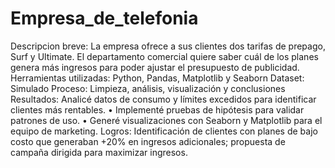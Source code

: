 # Empresa_de_telefonia
Descripcion breve: La empresa ofrece a sus clientes dos tarifas de prepago, Surf y Ultimate. El departamento comercial quiere saber cuál de los planes genera más ingresos para poder ajustar el presupuesto de publicidad.
Herramientas utilizadas: Python, Pandas, Matplotlib y Seaborn
Dataset: Simulado
Proceso: Limpieza, análisis, visualización y conclusiones 
Resultados: Analicé datos de consumo y límites excedidos para identificar clientes más rentables. • Implementé pruebas de hipótesis para validar patrones de uso. • Generé visualizaciones con Seaborn y Matplotlib para el equipo de marketing. Logros: Identificación de clientes con planes de bajo costo que generaban +20% en ingresos adicionales; propuesta de campaña dirigida para maximizar ingresos. 
